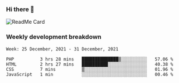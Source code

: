 ### Hi there 👋

<!--
**itzcy/itzcy** is a ✨ _special_ ✨ repository because its `README.md` (this file) appears on your GitHub profile.

Here are some ideas to get you started:

- 🔭 I’m currently working on ...
- 🌱 I’m currently learning ...
- 👯 I’m looking to collaborate on ...
- 🤔 I’m looking for help with ...
- 💬 Ask me about ...
- 📫 How to reach me: ...
- 😄 Pronouns: ...
- ⚡ Fun fact: ...
-->
![ReadMe Card](https://github-readme-stats.vercel.app/api?username=itzcy&show_icons=true&title_color=2d3198&icon_color=797cb8&text_color=24292e&bg_color=f6f8fa)

### Weekly development breakdown
<!--START_SECTION:waka-->
```text
Week: 25 December, 2021 - 31 December, 2021

PHP          3 hrs 28 mins   ██████████████▒░░░░░░░░░░   57.06 % 
HTML         2 hrs 27 mins   ██████████░░░░░░░░░░░░░░░   40.38 % 
CSS          7 mins          ▒░░░░░░░░░░░░░░░░░░░░░░░░   01.96 % 
JavaScript   1 min           ░░░░░░░░░░░░░░░░░░░░░░░░░   00.46 % 
```
<!--END_SECTION:waka-->
